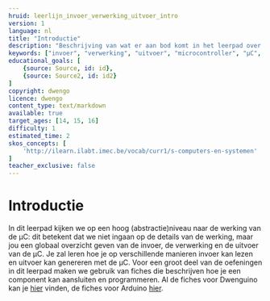 ```yaml
---
hruid: leerlijn_invoer_verwerking_uitvoer_intro
version: 1
language: nl
title: "Introductie"
description: "Beschrijving van wat er aan bod komt in het leerpad over invoer, verwerking en uitvoer."
keywords: ["invoer", "verwerking", "uitvoer", "microcontroller", "µC", "arduino", "dwenguino"]
educational_goals: [
    {source: Source, id: id}, 
    {source: Source2, id: id2}
]
copyright: dwengo
licence: dwengo
content_type: text/markdown
available: true
target_ages: [14, 15, 16]
difficulty: 1
estimated_time: 2
skos_concepts: [
    'http://ilearn.ilabt.imec.be/vocab/curr1/s-computers-en-systemen'
]
teacher_exclusive: false
---
```


# Introductie

In dit leerpad kijken we op een hoog (abstractie)niveau naar de werking van de µC: dit betekent dat we niet ingaan op de details van de werking, maar jou een globaal overzicht geven van de invoer, de verwerking en de uitvoer van de µC. Je zal leren hoe je op verschillende manieren invoer kan lezen en uitvoer kan genereren met de µC. Voor een groot deel van de oefeningen in dit leerpad maken we gebruik van fiches die beschrijven hoe je een component kan aansluiten en programmeren. Al de fiches voor Dwenguino kan je [hier](https://www.dwengo.org/learning-path.html?hruid=pc_leerlijn_fiches_dwenguino&language=nl&te=true&source_page=%2Fphysical_computing%2F&source_title=%20Physical%20computing#leerlijn_fiches_dwenguino_tekstueleeditor;nl;1) vinden, de fiches voor Arduino [hier](https://www.dwengo.org/learning-path.html?hruid=pc_leerlijn_fiches_arduino&language=nl&te=true&source_page=%2Fphysical_computing%2F&source_title=%20Physical%20computing#leerlijn_fiches_dwenguino_zoemer;nl;1).
